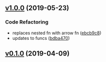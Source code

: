 <a name="v1.0.0"></a>
## [v1.0.0](https://github.com/alexseitsinger/react-nested-routes/compare/v0.1.0...v1.0.0) (2019-05-23)

### Code Refactoring
- replaces nested fn with arrow fn ([ebcb9c8](https://github.com/alexseitsinger/react-nested-routes/commit/ebcb9c89984c60e2d201ec4edd7a5737f2c267e0))
- updates to funcs ([bdba470](https://github.com/alexseitsinger/react-nested-routes/commit/bdba4705aceabf2d8339feffc8d33cbaad177cfd))


<a name="v0.1.0"></a>
## [v0.1.0](https://github.com/alexseitsinger/react-nested-routes/compare/cf5977e2c4dd070dbd2925b0c55a0fd218a16848...v0.1.0) (2019-04-09)


